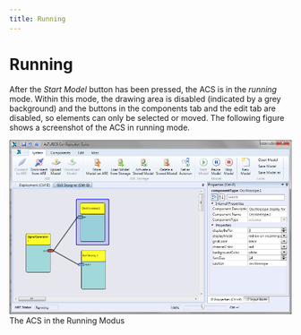 ```yaml
---
title: Running
---
```


# Running

After the _Start Model_ button has been pressed, the ACS is in the _running_ mode.
Within this mode, the drawing area is disabled (indicated by a grey background) and the buttons in the components tab and the edit tab are disabled, so elements can only be selected or moved.
The following figure shows a screenshot of the ACS in running mode.

![Screenshot: The ACS in the Running Modus](./img/Running_modus.png "Screenshot: The ACS in the Running Modus")  
The ACS in the Running Modus
